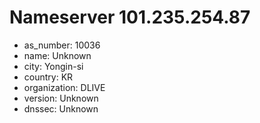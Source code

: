 # Nameserver 101.235.254.87

* as_number: 10036
* name: Unknown
* city: Yongin-si
* country: KR
* organization: DLIVE
* version: Unknown
* dnssec: Unknown
